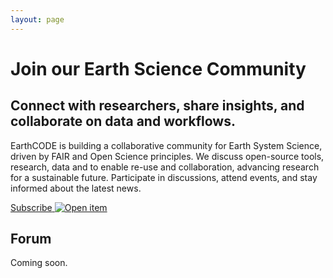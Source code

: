 ```yaml
---
layout: page
---
```


<div class="bg-grey">

# Join our Earth Science Community
## Connect with researchers, share insights, and collaborate on data and workflows. 
EarthCODE is building a collaborative community for Earth System Science, driven by FAIR and Open Science principles. We discuss open-source tools, research, data and to enable re-use and collaboration, advancing research for a sustainable future. Participate in discussions, attend events, and stay informed about the latest news.

  <div class="feature">
    <a class="cta" href="https://esacontact.esa.int/ESA_EO_OpenScience_Subscribe/" target="_blank">
      <label>Subscribe</label>
      <img class="arrow" src="http://esa.int/extension/pillars/design/pillars/images/arrow.svg" alt="Open item" draggable="false">
    </a>
  </div>
</div>

## Forum
Coming soon.